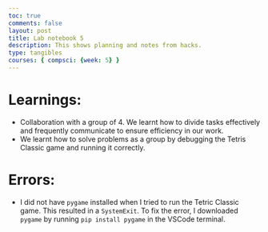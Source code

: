 ```yaml
---
toc: true
comments: false
layout: post
title: Lab notebook 5
description: This shows planning and notes from hacks.
type: tangibles
courses: { compsci: {week: 5} }
---
```


# Learnings:
- Collaboration with a group of 4. We learnt how to divide tasks effectively and frequently communicate to ensure efficiency in our work.
- We learnt how to solve problems as a group by debugging the Tetris Classic game and running it correctly.

# Errors:
- I did not have `pygame` installed when I tried to run the Tetric Classic game. This resulted in a `SystemExit`. To fix the error, I downloaded `pygame` by running `pip install pygame` in the VSCode terminal.